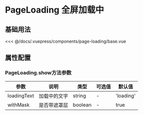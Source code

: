# PageLoading 全屏加载中

## 基础用法
<source-block>
  <page-loading-base />
  <<< @/docs/.vuepress/components/page-loading/base.vue
</source-block>

## 属性配置
### PageLoading.show方法参数
| 参数 | 说明    | 类型 | 可选值  | 默认值   |
|---------- |-------- |---------- |-------------  |-------- |
| loadingText    | 加载中的文字	 | string    |  -  |   'loading'  |
| withMask  | 是否带遮罩层  |  boolean  |  -  |  true  |

